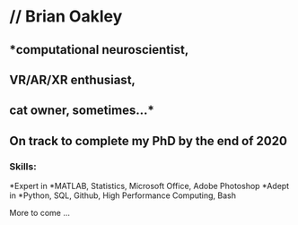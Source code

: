 # // Brian Oakley

## *computational neuroscientist,
## VR/AR/XR enthusiast,
## cat owner, sometimes...*
  
  
## On track to complete my PhD by the end of 2020 
  
### Skills:
*Expert in 
  *MATLAB, Statistics, Microsoft Office, Adobe Photoshop
*Adept in 
  *Python, SQL, Github, High Performance Computing, Bash
  
More to come ...
